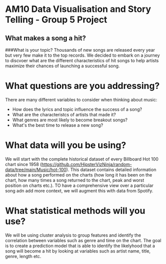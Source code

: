 # AM10 Data Visualisation and Story Telling - Group 5 Project
## What makes a song a hit?

###What is your topic?
Thousands of new songs are released every year but very few make it to the top records. We decided to embark on a journey to discvoer what are the different characteristics of hit songs to help artists maximize their chances of launching a successful song. 

# What questions are you addressing?
There are many different variables to consider when thinking about music:
- How does the lyrics and topic influence the success of a song?
- What are the characteristcs of artists that made it?
- What genres are most likely to become breakout songs?
- What's the best time to release a new song?

# What data will you be using?

We will start with the complete historical dataset of every Billboard Hot 100 chart since 1958 (https://github.com/HipsterVizNinja/random-data/tree/main/Music/hot-100). This dataset contains detailed information about how a song performed on the charts (how long it has been on the chart, how many times a song returned to the chart, peak and worst position on charts etc.). TO have a comprehensive view over a particular song adn add more context, we will augment this with data from Spotify.

# What statistical methods will you use?
We will be using cluster analysis to group features and identify the correlation between variables such as genre and time on the chart. The  goal is to create a prediction model that is able to identify the likelyhood that a song will become a hit by looking at variables such as artist name, title, genre, length etc.
